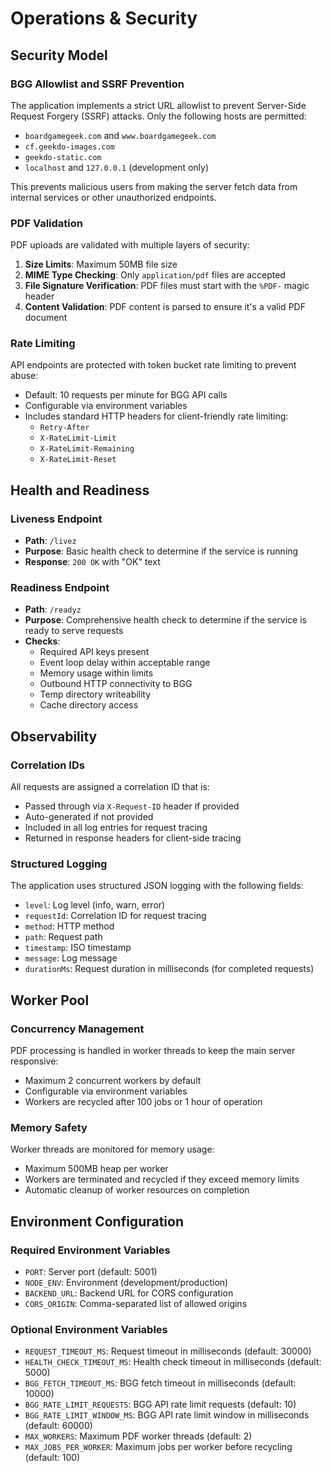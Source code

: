# Operations & Security

## Security Model

### BGG Allowlist and SSRF Prevention
The application implements a strict URL allowlist to prevent Server-Side Request Forgery (SSRF) attacks. Only the following hosts are permitted:
- `boardgamegeek.com` and `www.boardgamegeek.com`
- `cf.geekdo-images.com`
- `geekdo-static.com`
- `localhost` and `127.0.0.1` (development only)

This prevents malicious users from making the server fetch data from internal services or other unauthorized endpoints.

### PDF Validation
PDF uploads are validated with multiple layers of security:
1. **Size Limits**: Maximum 50MB file size
2. **MIME Type Checking**: Only `application/pdf` files are accepted
3. **File Signature Verification**: PDF files must start with the `%PDF-` magic header
4. **Content Validation**: PDF content is parsed to ensure it's a valid PDF document

### Rate Limiting
API endpoints are protected with token bucket rate limiting to prevent abuse:
- Default: 10 requests per minute for BGG API calls
- Configurable via environment variables
- Includes standard HTTP headers for client-friendly rate limiting:
  - `Retry-After`
  - `X-RateLimit-Limit`
  - `X-RateLimit-Remaining`
  - `X-RateLimit-Reset`

## Health and Readiness

### Liveness Endpoint
- **Path**: `/livez`
- **Purpose**: Basic health check to determine if the service is running
- **Response**: `200 OK` with "OK" text

### Readiness Endpoint
- **Path**: `/readyz`
- **Purpose**: Comprehensive health check to determine if the service is ready to serve requests
- **Checks**:
  - Required API keys present
  - Event loop delay within acceptable range
  - Memory usage within limits
  - Outbound HTTP connectivity to BGG
  - Temp directory writeability
  - Cache directory access

## Observability

### Correlation IDs
All requests are assigned a correlation ID that is:
- Passed through via `X-Request-ID` header if provided
- Auto-generated if not provided
- Included in all log entries for request tracing
- Returned in response headers for client-side tracing

### Structured Logging
The application uses structured JSON logging with the following fields:
- `level`: Log level (info, warn, error)
- `requestId`: Correlation ID for request tracing
- `method`: HTTP method
- `path`: Request path
- `timestamp`: ISO timestamp
- `message`: Log message
- `durationMs`: Request duration in milliseconds (for completed requests)

## Worker Pool

### Concurrency Management
PDF processing is handled in worker threads to keep the main server responsive:
- Maximum 2 concurrent workers by default
- Configurable via environment variables
- Workers are recycled after 100 jobs or 1 hour of operation

### Memory Safety
Worker threads are monitored for memory usage:
- Maximum 500MB heap per worker
- Workers are terminated and recycled if they exceed memory limits
- Automatic cleanup of worker resources on completion

## Environment Configuration

### Required Environment Variables
- `PORT`: Server port (default: 5001)
- `NODE_ENV`: Environment (development/production)
- `BACKEND_URL`: Backend URL for CORS configuration
- `CORS_ORIGIN`: Comma-separated list of allowed origins

### Optional Environment Variables
- `REQUEST_TIMEOUT_MS`: Request timeout in milliseconds (default: 30000)
- `HEALTH_CHECK_TIMEOUT_MS`: Health check timeout in milliseconds (default: 5000)
- `BGG_FETCH_TIMEOUT_MS`: BGG fetch timeout in milliseconds (default: 10000)
- `BGG_RATE_LIMIT_REQUESTS`: BGG API rate limit requests (default: 10)
- `BGG_RATE_LIMIT_WINDOW_MS`: BGG API rate limit window in milliseconds (default: 60000)
- `MAX_WORKERS`: Maximum PDF worker threads (default: 2)
- `MAX_JOBS_PER_WORKER`: Maximum jobs per worker before recycling (default: 100)